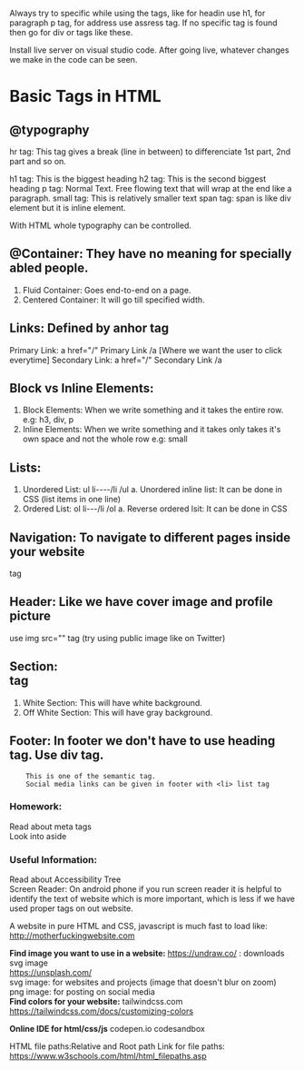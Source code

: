 

Always try to specific while using the tags, like for headin use h1, for paragraph p tag, for address use assress tag.
If no specific tag is found then go for div or tags like these.

Install live server on visual studio code.
After going live, whatever changes we make in the code can be seen.

# Basic Tags in HTML

## @typography

hr tag: This tag gives a break (line in between) to differenciate 1st part, 2nd part and so on.

h1 tag: This is the biggest heading
h2 tag: This is the second biggest heading
p tag: Normal Text. Free flowing text that will wrap at the end like a paragraph.
small tag: This is relatively smaller text
span tag: span is like div element but it is inline element.


With HTML whole typography can be controlled.

## @Container: They have no meaning for specially abled people.
1. Fluid Container: Goes end-to-end on a page.
2. Centered Container: It will go till specified width.

## Links: Defined by anhor tag <a>
Primary Link: a href="/" Primary Link /a [Where we want the user to click everytime]
Secondary Link: a href="/" Secondary Link /a

## Block vs Inline Elements: 
1. Block Elements: When we write something and it takes the entire row.
e.g: h3, div, p
2. Inline Elements: When we write something and it takes only takes it's own space and not the whole row
e.g: small

## Lists:
1. Unordered List: ul li----/li /ul
  a. Unordered inline list: It can be done in CSS (list items in one line)
2. Ordered List: ol li---/li /ol
  a. Reverse ordered lsit: It can be done in CSS 

## Navigation: To navigate to different pages inside your website
  <nav> tag

## Header: Like we have cover image and profile picture
   use img src="" tag 
   (try using public image like on Twitter)

## Section: <section> tag
1. White Section: This will have white background.
2. Off White Section: This will have gray background.

## Footer: In footer we don't have to use heading tag. Use div tag.
        This is one of the semantic tag.
        Social media links can be given in footer with <li> list tag


### Homework:
Read about meta tags <br>
Look into aside

### Useful Information: 
    
Read about Accessibility Tree <br>
Screen Reader: On android phone if you run screen reader it is helpful to identify the text of website which is more important, which is less if we have used proper tags on out website.
    
A website in pure HTML and CSS, javascript is much fast to load like:  http://motherfuckingwebsite.com 

**Find image you want to use in a website:**
https://undraw.co/ : downloads svg image <br>
https://unsplash.com/ <br>
svg image: for websites and projects (image that doesn't blur on zoom) <br>
png image: for posting on social media <br>
**Find colors for your website:**
 tailwindcss.com
 https://tailwindcss.com/docs/customizing-colors

**Online IDE for html/css/js**
codepen.io
codesandbox
    
HTML file paths:Relative and Root path
Link for file paths: https://www.w3schools.com/html/html_filepaths.asp
  

